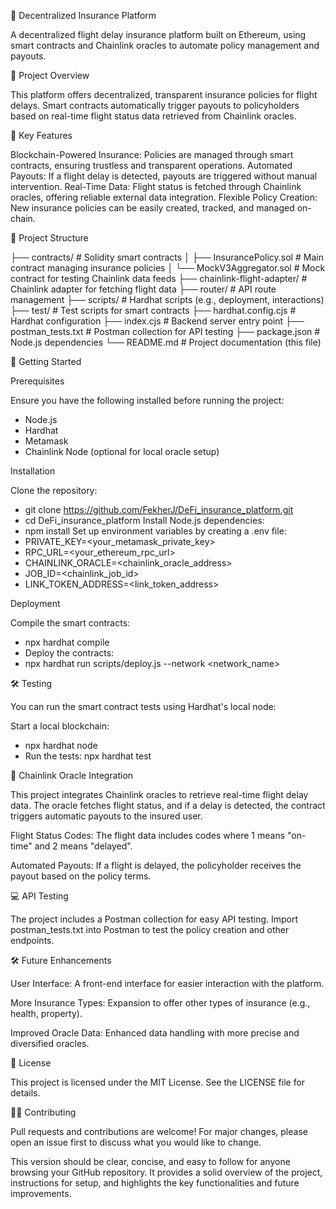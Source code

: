 🚀 Decentralized Insurance Platform

A decentralized flight delay insurance platform built on Ethereum, using smart contracts and Chainlink oracles to automate policy management and payouts.

📄 Project Overview

This platform offers decentralized, transparent insurance policies for flight delays. Smart contracts automatically trigger payouts to policyholders based on real-time flight status data retrieved from Chainlink oracles.

🔑 Key Features

Blockchain-Powered Insurance: Policies are managed through smart contracts, ensuring trustless and transparent operations.
Automated Payouts: If a flight delay is detected, payouts are triggered without manual intervention.
Real-Time Data: Flight status is fetched through Chainlink oracles, offering reliable external data integration.
Flexible Policy Creation: New insurance policies can be easily created, tracked, and managed on-chain.

📂 Project Structure

├── contracts/                  # Solidity smart contracts
│   ├── InsurancePolicy.sol      # Main contract managing insurance policies
│   └── MockV3Aggregator.sol     # Mock contract for testing Chainlink data feeds
├── chainlink-flight-adapter/    # Chainlink adapter for fetching flight data
├── router/                      # API route management
├── scripts/                     # Hardhat scripts (e.g., deployment, interactions)
├── test/                        # Test scripts for smart contracts
├── hardhat.config.cjs           # Hardhat configuration
├── index.cjs                    # Backend server entry point
├── postman_tests.txt            # Postman collection for API testing
├── package.json                 # Node.js dependencies
└── README.md                    # Project documentation (this file)


🚀 Getting Started

Prerequisites

Ensure you have the following installed before running the project:
- Node.js
- Hardhat
- Metamask
- Chainlink Node (optional for local oracle setup)


Installation

Clone the repository: 
  - git clone https://github.com/FekherJ/DeFi_insurance_platform.git
  - cd DeFi_insurance_platform
Install Node.js dependencies:
  - npm install
Set up environment variables by creating a .env file:
  - PRIVATE_KEY=<your_metamask_private_key>
  - RPC_URL=<your_ethereum_rpc_url>
  - CHAINLINK_ORACLE=<chainlink_oracle_address>
  - JOB_ID=<chainlink_job_id>
  - LINK_TOKEN_ADDRESS=<link_token_address>


Deployment

Compile the smart contracts:
  - npx hardhat compile
  - Deploy the contracts:
  - npx hardhat run scripts/deploy.js --network <network_name>
  

🛠️ Testing

You can run the smart contract tests using Hardhat's local node:

Start a local blockchain:
  - npx hardhat node
  - Run the tests: npx hardhat test


📡 Chainlink Oracle Integration

This project integrates Chainlink oracles to retrieve real-time flight delay data. The oracle fetches flight status, and if a delay is detected, the contract triggers automatic payouts to the insured user.

Flight Status Codes: The flight data includes codes where 1 means "on-time" and 2 means "delayed".

Automated Payouts: If a flight is delayed, the policyholder receives the payout based on the policy terms.


💻 API Testing

The project includes a Postman collection for easy API testing. Import postman_tests.txt into Postman to test the policy creation and other endpoints.

🛠️ Future Enhancements

User Interface: A front-end interface for easier interaction with the platform.

More Insurance Types: Expansion to offer other types of insurance (e.g., health, property).

Improved Oracle Data: Enhanced data handling with more precise and diversified oracles.


📝 License

This project is licensed under the MIT License. See the LICENSE file for details.


👨‍💻 Contributing

Pull requests and contributions are welcome! For major changes, please open an issue first to discuss what you would like to change.

This version should be clear, concise, and easy to follow for anyone browsing your GitHub repository. It provides a solid overview of the project, instructions for setup, and highlights the key functionalities and future improvements.

